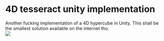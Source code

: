 # 4D tesseract unity implementation
 Another fucking implementation of a 4D hypercube in Unity. This shall be the smallest solution available on the internet tho.
 <br><img src= "RTDemo.gif"><br>
 
